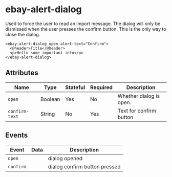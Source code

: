 # ebay-alert-dialog

Used to force the user to read an import message. The dialog will only be dismissed when the user presses the confirm button. This is the only way to close the dialog.

```marko
<ebay-alert-dialog open alert-text="Confirm">
  <@header>Title</@header>
  <p>Hello some important info</p>
</ebay-alert-dialog>
```

## Attributes

Name | Type | Stateful | Required | Description
--- | --- | --- | --- | ---
`open` | Boolean | Yes | No | Whether dialog is open.
`confirm-text` | String | No | Yes | Text for confirm button

## Events

Event | Data | Description
--- | --- | ---
`open` |  | dialog opened
`confirm` |  | dialog confirm button pressed
